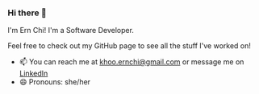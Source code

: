 ### Hi there 👋

I'm Ern Chi! I'm a Software Developer. 

Feel free to check out my GitHub page to see all the stuff I've worked on!

- 📫 You can reach me at khoo.ernchi@gmail.com or message me on [LinkedIn](https://www.linkedin.com/in/ernchi/)
- 😄 Pronouns: she/her


<!--
**ernchi/ernchi** is a ✨ _special_ ✨ repository because its `README.md` (this file) appears on your GitHub profile.

- 🔭 I'm currently working on a web app that aims to provide non-tech savvy people helpful online resources for their everyday needs
- 🌱 The programming languages/ frameworks used in this project are JavaScript, React, HTML, CSS
- ⚡ Fun fact: My current project was inspired by my mum who has a hard time getting used to the internet and modern technology in general

Currently seeking full-time entry level software engineering roles in the US. You can view my resume
[here](https://drive.google.com/file/d/1RlhgD7iLGcqiEaYuIl23Z4V2RN7wNpAL/view?usp=sharing).

Here are some ideas to get you started:

- 🔭 I’m currently working on ...
- 🌱 I’m currently learning ...
- 👯 I’m looking to collaborate on ...
- 🤔 I’m looking for help with ...
- 💬 Ask me about ...
- 📫 How to reach me: ...
- 😄 Pronouns: ...
- ⚡ Fun fact: ...
-->
